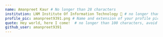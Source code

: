 ```yaml
---
name: Amanpreet Kaur # No longer than 28 characters
institution: LNM Institute Of Information Technology 🚩 # no longer than 58 characters
profile_pic: amanpreet9391.png # Name and extension of your profile picture(ex. mona.png) The picture must be squared and 544px on width and height.
quote: Hey world, here I come!  # no longer than 100 characters, avoid using quotes(") to guarantee the format remains the same.
github_user: amanpreet9391
---
```

